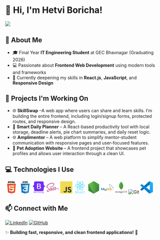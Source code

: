 
# 👋 Hi, I'm Hetvi Boricha!

![](https://komarev.com/ghpvc/?username=Hetvi-Boricha&color=blue)

## 🚀 About Me

* 🎓 Final Year **IT Engineering Student** at GEC Bhavnagar (Graduating 2026)
* 💻 Passionate about **Frontend Web Development** using modern tools and frameworks
* 🌱 Currently deepening my skills in **React.js**, **JavaScript**, and **Responsive Design**

## 🔭 Projects I'm Working On

* 🌐 **SkillSwap** –A web app where users can share and learn skills. I’m building the entire frontend, including login/signup forms, protected routes, and responsive design.
* 📅 **Smart Daily Planner** – A React-based productivity tool with local storage, deadline alerts, pie chart summaries, and daily reset logic.
* 🌐 **Amplimentor** – A web platform to simplify mentor-student communication with responsive pages and user-focused features.
* 🐾 **Pet Adoption Website** – A frontend project that showcases pet profiles and allows user interaction through a clean UI.

## 💻 Technologies I Use

<p align="left">
  <img src="https://raw.githubusercontent.com/devicons/devicon/master/icons/html5/html5-original-wordmark.svg" alt="HTML5" width="40" height="40"/>
  <img src="https://raw.githubusercontent.com/devicons/devicon/master/icons/css3/css3-original-wordmark.svg" alt="CSS3" width="40" height="40"/>
  <img src="https://raw.githubusercontent.com/devicons/devicon/master/icons/bootstrap/bootstrap-plain-wordmark.svg" alt="Bootstrap" width="40" height="40"/>
  <img src="https://raw.githubusercontent.com/devicons/devicon/master/icons/sass/sass-original.svg" alt="Sass" width="40" height="40"/>
  <img src="https://raw.githubusercontent.com/devicons/devicon/master/icons/javascript/javascript-original.svg" alt="JavaScript" width="40" height="40"/>
  <img src="https://raw.githubusercontent.com/devicons/devicon/master/icons/react/react-original-wordmark.svg" alt="React" width="40" height="40"/>
  <img src="https://raw.githubusercontent.com/devicons/devicon/master/icons/nodejs/nodejs-original.svg" alt="Node.js" width="40" height="40"/>
  <img src="https://raw.githubusercontent.com/devicons/devicon/master/icons/mysql/mysql-original-wordmark.svg" alt="MySQL" width="40" height="40"/>
  <img src="https://raw.githubusercontent.com/devicons/devicon/master/icons/mongodb/mongodb-original-wordmark.svg" alt="MongoDB" width="40" height="40"/>
  <img src="https://www.vectorlogo.zone/logos/git-scm/git-scm-icon.svg" alt="Git" width="40" height="40"/>
  <img src="https://raw.githubusercontent.com/devicons/devicon/master/icons/vscode/vscode-original.svg" alt="VS Code" width="40" height="40"/>
</p>


## 📫 Connect with Me

[![LinkedIn](https://img.shields.io/badge/LinkedIn-0A66C2?style=for-the-badge\&logo=linkedin\&logoColor=white)](https://linkedin.com/in/hetvi-boricha)
[![GitHub](https://img.shields.io/badge/GitHub-181717?style=for-the-badge\&logo=github\&logoColor=white)](https://github.com/Hetvi-Boricha)

✨ **Building fast, responsive, and clean frontend applications!** 🚀

